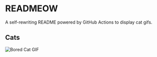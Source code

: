 # READMEOW

A self-rewriting README powered by GitHub Actions to display cat gifs.

## Cats

![Bored Cat GIF](https://media4.giphy.com/media/v1.Y2lkPTlhY2QwMmRhenN1MGpkam05cjZ6M2p4cDE3ZTMyMWtob2tvbTUxZmg3ZHNqa2Q3eSZlcD12MV9naWZzX3NlYXJjaCZjdD1n/mlvseq9yvZhba/200.gif)
